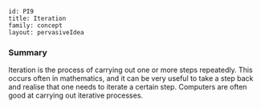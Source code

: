 ````
id: PI9
title: Iteration
family: concept
layout: pervasiveIdea

````

### Summary

Iteration is the process of carrying out one or more steps repeatedly.  This occurs often in mathematics, and it can be very useful to take a step back and realise that one needs to iterate a certain step.  Computers are often good at carrying out iterative processes.
